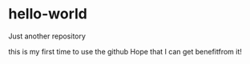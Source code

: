 # hello-world
Just another repository


this is my first time to use the github
Hope that I can get benefitfrom it!


